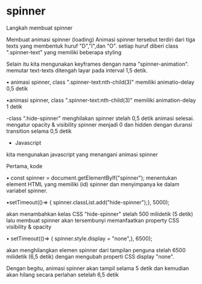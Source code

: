 # spinner
Langkah membuat spinner 


Membuat animasi spinner (loading) Animasi spinner tersebut terdiri dari tiga texts yang membentuk huruf "D","I",dan "O". setiap huruf diberi class ".spinner-text" yang memiliki beberapa styling 

Selain itu kita mengunakan keyframes dengan nama "spinner-animation". memutar text-texts ditengah layar pada interval 1,5 detik.

• animasi spinner, class ".spinner-text:nth-child(3)" memiliki animatio-delay 0,5 detik 

•animasi spinner, class ".spinner-text:nth-child(3)" memiliki animation-delay 1 detik

-class ".hide-spinner" menghilakan spinner stelah 0,5 detik animasi selesai. mengatur opacity & visibility spinner menjadi 0 dan hidden dengan duransi transition selama 0,5 detik

- Javascript 

kita mengunakan javascript yang menangani animasi spinner 

Pertama, kode 

• const spinner = document.getElementByIf("spinner"); menentukan element HTML yang memiliki (id) spinner dan menyimpanya ke dalam variabel spinner.

•setTimeout(()=> { spinner.classList.add("hide-spinner");}, 5000); 

akan menambahkan kelas CSS "hide-spinner" stelah 500 milidetik (5 detik) lalu membuat spinner akan tersembunyi memanfaatkan property CSS visibility & opacity

• setTimeout(()=> { spinner.style.display = "none",}, 6500); 

akan menghilangkan elemen spinner dari tampilan penguna stelah 6500 milidetik (6,5 detik) dengan mengubah properti CSS display "none".

Dengan begitu, animasi spinner akan tampil selama 5 detik dan kemudian akan hilang secara perlahan setelah 6,5 detik
